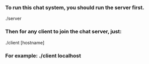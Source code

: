 ### To run this chat system, you should run the server first.
./server

### Then for any client to join the chat server, just:
./client [hostname]

### For example: ./client localhost
